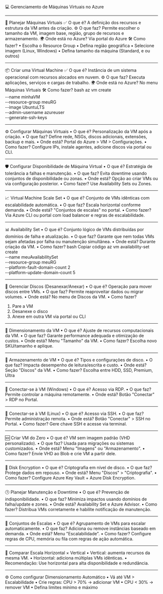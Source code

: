 💻 Gerenciamento de Máquinas Virtuais no Azure
________________________________________
🧩 Planejar Máquinas Virtuais
✅ O que é?
A definição dos recursos e estrutura da VM antes da criação.
⚙️ O que faz?
Permite escolher o tamanho da VM, imagem base, região, grupo de recursos e armazenamento.
🌍 Onde está no Azure?
Via portal do Azure 
🛠️ Como fazer?
•	Escolha o Resource Group
•	Defina região geográfica
•	Selecione imagem (Linux, Windows)
•	Defina tamanho da máquina (Standard, e ou outros)
________________________________________
📦 Criar uma Virtual Machine
✅ O que é?
Instância de um sistema operacional com recursos alocados em nuvem.
⚙️ O que faz?
Executa aplicações, serviços e cargas de trabalho.
🌍 Onde está no Azure?
No menu Máquinas Virtuais
🛠️ Como fazer?
bash
az vm create \
  --name minhaVM \
  --resource-group meuRG \
  --image UbuntuLTS \
  --admin-username azureuser \
  --generate-ssh-keys
________________________________________
⚙️ Configurar Máquinas Virtuais
•	O que é? Personalização da VM após a criação.
•	O que faz? Define rede, NSGs, discos adicionais, extensões, backup e mais.
•	Onde está? Portal do Azure > VM > Configurações.
•	Como fazer? Configure IPs, instale agentes, adicione discos via portal ou CLI.
________________________________________
🛡️ Configurar Disponibilidade de Máquina Virtual
•	O que é? Estratégia de tolerância a falhas e manutenção.
•	O que faz? Evita downtime usando conjuntos de disponibilidade ou zonas.
•	Onde está? Opção ao criar VMs ou via configuração posterior.
•	Como fazer? Use Availability Sets ou Zones.
________________________________________
📈 Virtual Machine Scale Set
•	O que é? Conjunto de VMs idênticas com escalabilidade automática.
•	O que faz? Escala horizontal conforme demanda.
•	Onde está? "Conjuntos de escalas" no portal.
•	Como fazer? Via Azure CLI ou portal com load balancer e regras de escalabilidade.
________________________________________
📊 Availability Set
•	O que é? Conjunto lógico de VMs distribuídas por domínios de falha e atualização.
•	O que faz? Garante que nem todas VMs sejam afetadas por falha ou manutenção simultânea.
•	Onde está? Durante criação da VM.
•	Como fazer?
bash
Copiar código
az vm availability-set create \
  --name meuAvailabilitySet \
  --resource-group meuRG \
  --platform-fault-domain-count 2 \
  --platform-update-domain-count 5
________________________________________
🔁 Gerenciar Discos (Desanexar/Anexar)
•	O que é? Operação para mover discos entre VMs.
•	O que faz? Permite reaproveitar dados ou migrar volumes.
•	Onde está? No menu de Discos da VM.
•	Como fazer?
1.	Pare a VM
2.	Desanexe o disco
3.	Anexe em outra VM via portal ou CLI
________________________________________
📐 Dimensionamento da VM
•	O que é? Ajuste de recursos computacionais da VM.
•	O que faz? Garante performance adequada e otimização de custos.
•	Onde está? Menu "Tamanho" da VM.
•	Como fazer? Escolha novo SKU/tamanho e aplique.
________________________________________
💾 Armazenamento de VM
•	O que é? Tipos e configurações de disco.
•	O que faz? Impacta desempenho de leitura/escrita e custo.
•	Onde está? Seção "Discos" da VM.
•	Como fazer? Escolha entre HDD, SSD, Premium, Ultra
________________________________________
🔌 Conectar-se à VM (Windows)
•	O que é? Acesso via RDP.
•	O que faz? Permite controlar a máquina remotamente.
•	Onde está? Botão "Conectar" > RDP no Portal.
________________________________________
🐧 Conectar-se à VM (Linux)
•	O que é? Acesso via SSH.
•	O que faz? Permite administração remota.
•	Onde está? Botão "Conectar" > SSH no Portal.
•	Como fazer? Gere chave SSH e acesse via terminal.
________________________________________
🆕 Criar VM do Zero
•	O que é? VM sem imagem padrão (VHD personalizado).
•	O que faz? Usada para migrações ou sistemas customizados.
•	Onde está? Menu "Imagens" ou "Armazenamento".
•	Como fazer? Envie VHD ao Blob e crie VM a partir dele.
________________________________________
🔐 Disk Encryption
•	O que é? Criptografia em nível de disco.
•	O que faz? Protege dados em repouso.
•	Onde está? Menu "Discos" > "Criptografia".
•	Como fazer? Configure Azure Key Vault + Azure Disk Encryption.
________________________________________
🕒 Planejar Manutenção e Downtime
•	O que é? Prevenção de indisponibilidade.
•	O que faz? Minimiza impactos usando domínios de falha/update e zones.
•	Onde está? Availability Set e Azure Advisor.
•	Como fazer? Distribua VMs corretamente e habilite notificação de manutenção.
________________________________________
🔄 Conjuntos de Escalas
•	O que é? Agrupamento de VMs para escalar automaticamente.
•	O que faz? Adiciona ou remove instâncias baseado em demanda.
•	Onde está? Menu "Escalabilidade".
•	Como fazer? Configure regras de CPU, memória ou fila com regras de ação automática.
________________________________________
🔁 Comparar Escala Horizontal × Vertical
•	Vertical: aumenta recursos da mesma VM.
•	Horizontal: adiciona múltiplas VMs idênticas.
•	Recomendação: Use horizontal para alta disponibilidade e redundância.
________________________________________
⚙️ Como configurar Dimensionamento Automático
•	Vá até VM > Escalabilidade
•	Crie regras: CPU > 70% → adicionar VM
•	CPU < 30% → remover VM
•	Defina limites mínimo e máximo

